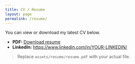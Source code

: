 ```yaml
---
title: CV / Resume
layout: page
permalink: /resume/
---
```


You can view or download my latest CV below.

- **PDF:** [Download resume](assets/resume/resume.pdf)
- **LinkedIn:** <https://www.linkedin.com/in/YOUR-LINKEDIN/>

> Replace `assets/resume/resume.pdf` with your actual file.
